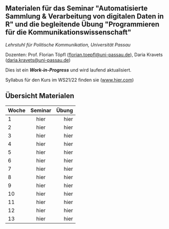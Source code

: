 Materialen für das Seminar "Automatisierte Sammlung & Verarbeitung von digitalen Daten in R" und die begleitende Übung "Programmieren für die Kommunikationswissenschaft"
---------------

*Lehrstuhl für Politische Kommunikation, Universität Passau*

Dozenten: Prof. Florian Töpfl (<florian.toepfl@uni-passau.de>), Daria Kravets (<daria.kravets@uni-passau.de>)

Dies ist ein ***Work-in-Progress*** und wird laufend aktualisiert.

Syllabus für den Kurs im WS21/22 finden sie <hier> (www.hier.com)

Übersicht Materialen
---------------

| Woche  | Seminar       | Übung |
| -------|:-------------:| -----:|
| 1      | hier          | hier  |
| 2      | hier          | hier  |
| 3      | hier          | hier  |
| 4      | hier          | hier  |
| 5      | hier          | hier  |
| 6      | hier          | hier  |
| 7      | hier          | hier  |
| 8      | hier          | hier  |
| 9      | hier          | hier  |
| 10     | hier          | hier  |
| 11     | hier          | hier  |
| 12     | hier          | hier  |
| 13     | hier          | hier  |

